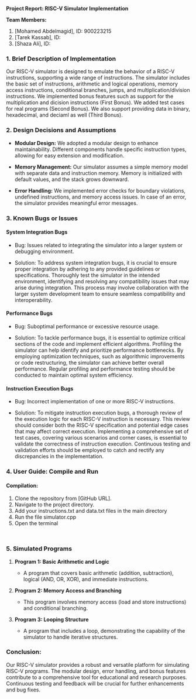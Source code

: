**Project Report: RISC-V Simulator Implementation**

**Team Members:**
1. [Mohamed Abdelmagid], ID: 900223215
2. [Tarek Kassab], ID: 
3. [Shaza Ali], ID: 

### 1. Brief Description of Implementation

Our RISC-V simulator is designed to emulate the behavior of a RISC-V instructions, supporting a wide range of instructions. The simulator includes the basic set of instructions, arithmetic and logical operations, memory access instructions, conditional branches, jumps, and multiplication/division instructions. We implemented bonus features such as support for the multiplication and dicision instructions (First Bonus). We added test cases for real programs (Second Bonus). We also support providing data in binary, hexadecimal, and deciaml as well (Third Bonus).

### 2. Design Decisions and Assumptions

- **Modular Design:** We adopted a modular design to enhance maintainability. Different components handle specific instruction types, allowing for easy extension and modification.
  
- **Memory Management:** Our simulator assumes a simple memory model with separate data and instruction memory. Memory is initialized with default values, and the stack grows downward.
  
- **Error Handling:** We implemented error checks for boundary violations, undefined instructions, and memory access issues. In case of an error, the simulator provides meaningful error messages.

### 3. Known Bugs or Issues

#### System Integration Bugs

- Bug:
Issues related to integrating the simulator into a larger system or debugging environment.

- Solution:
To address system integration bugs, it is crucial to ensure proper integration by adhering to any provided guidelines or specifications. Thoroughly test the simulator in the intended environment, identifying and resolving any compatibility issues that may arise during integration. This process may involve collaboration with the larger system development team to ensure seamless compatibility and interoperability.

#### Performance Bugs

- Bug:
Suboptimal performance or excessive resource usage.

- Solution:
To tackle performance bugs, it is essential to optimize critical sections of the code and implement efficient algorithms. Profiling the simulator can help identify and prioritize performance bottlenecks. By employing optimization techniques, such as algorithmic improvements or code restructuring, the simulator can achieve better overall performance. Regular profiling and performance testing should be conducted to maintain optimal system efficiency.

#### Instruction Execution Bugs

- Bug:
Incorrect implementation of one or more RISC-V instructions.

- Solution:
To mitigate instruction execution bugs, a thorough review of the execution logic for each RISC-V instruction is necessary. This review should consider both the RISC-V specification and potential edge cases that may affect correct execution. Implementing a comprehensive set of test cases, covering various scenarios and corner cases, is essential to validate the correctness of instruction execution. Continuous testing and validation efforts should be employed to catch and rectify any discrepancies in the implementation.

### 4. User Guide: Compile and Run

#### Compilation:
1. Clone the repository from [GitHub URL].
2. Navigate to the project directory.
3. Add your instructions.txt and data.txt files in the main directory
4. Run the file simulator.cpp
5. Open the terminal
   ```


### 5. Simulated Programs

1. **Program 1: Basic Arithmetic and Logic**
   - A program that covers basic arithmetic (addition, subtraction), logical (AND, OR, XOR), and immediate instructions.

2. **Program 2: Memory Access and Branching**
   - This program involves memory access (load and store instructions) and conditional branching.

3. **Program 3: Looping Structure**
   - A program that includes a loop, demonstrating the capability of the simulator to handle iterative structures.

### Conclusion:

Our RISC-V simulator provides a robust and versatile platform for simulating RISC-V programs. The modular design, error handling, and bonus features contribute to a comprehensive tool for educational and research purposes. Continuous testing and feedback will be crucial for further enhancements and bug fixes.